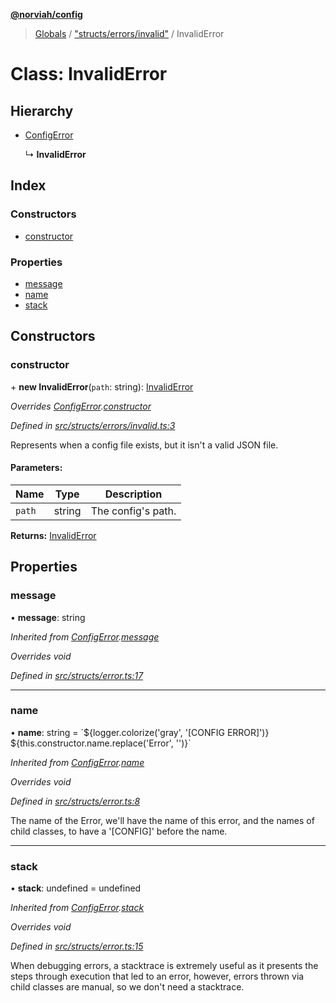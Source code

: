 **[@norviah/config](../README.md)**

> [Globals](../globals.md) / ["structs/errors/invalid"](../modules/_structs_errors_invalid_.md) / InvalidError

# Class: InvalidError

## Hierarchy

* [ConfigError](_structs_error_.configerror.md)

  ↳ **InvalidError**

## Index

### Constructors

* [constructor](_structs_errors_invalid_.invaliderror.md#constructor)

### Properties

* [message](_structs_errors_invalid_.invaliderror.md#message)
* [name](_structs_errors_invalid_.invaliderror.md#name)
* [stack](_structs_errors_invalid_.invaliderror.md#stack)

## Constructors

### constructor

\+ **new InvalidError**(`path`: string): [InvalidError](_structs_errors_invalid_.invaliderror.md)

*Overrides [ConfigError](_structs_error_.configerror.md).[constructor](_structs_error_.configerror.md#constructor)*

*Defined in [src/structs/errors/invalid.ts:3](https://github.com/Norviah/config/blob/8642475/src/structs/errors/invalid.ts#L3)*

Represents when a config file exists, but it isn't a valid JSON file.

#### Parameters:

Name | Type | Description |
------ | ------ | ------ |
`path` | string | The config's path.  |

**Returns:** [InvalidError](_structs_errors_invalid_.invaliderror.md)

## Properties

### message

•  **message**: string

*Inherited from [ConfigError](_structs_error_.configerror.md).[message](_structs_error_.configerror.md#message)*

*Overrides void*

*Defined in [src/structs/error.ts:17](https://github.com/Norviah/config/blob/8642475/src/structs/error.ts#L17)*

___

### name

•  **name**: string = \`${logger.colorize('gray', '[CONFIG ERROR]')} ${this.constructor.name.replace('Error', '')}\`

*Inherited from [ConfigError](_structs_error_.configerror.md).[name](_structs_error_.configerror.md#name)*

*Overrides void*

*Defined in [src/structs/error.ts:8](https://github.com/Norviah/config/blob/8642475/src/structs/error.ts#L8)*

The name of the Error, we'll have the name of this error, and the names of
child classes, to have a '[CONFIG]' before the name.

___

### stack

•  **stack**: undefined = undefined

*Inherited from [ConfigError](_structs_error_.configerror.md).[stack](_structs_error_.configerror.md#stack)*

*Overrides void*

*Defined in [src/structs/error.ts:15](https://github.com/Norviah/config/blob/8642475/src/structs/error.ts#L15)*

When debugging errors, a stacktrace is extremely useful as it presents the
steps through execution that led to an error, however, errors thrown via
child classes are manual, so we don't need a stacktrace.
